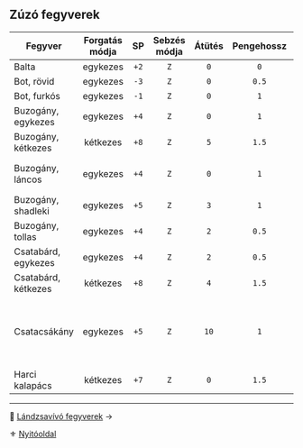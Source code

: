 ## Zúzó fegyverek

<!-- tag: md_table_start -->

| Fegyver             | Forgatás módja |  SP  | Sebzés módja | Átütés | Pengehossz | KÉ  |  TÉ  |  VÉ  | Sebesség | Speciális                                                                        |
| ------------------- | :------------: | :--: | :----------: | :----: | :--------: | :-: | :--: | :--: | :------: | -------------------------------------------------------------------------------- |
| Balta               |    egykezes    | `+2` |     `Z`      |  `0`   |    `0`     | `1` | `6`  | `1`  |   `6`    |                                                                                  |
| Bot, rövid          |    egykezes    | `-3` |     `Z`      |  `0`   |   `0.5`    | `6` | `9`  | `6`  |   `5`    |                                                                                  |
| Bot, furkós         |    egykezes    | `-1` |     `Z`      |  `0`   |    `1`     | `4` | `10` | `8`  |   `6`    |                                                                                  |
| Buzogány, egykezes  |    egykezes    | `+4` |     `Z`      |  `0`   |    `1`     | `4` | `12` | `8`  |   `6`    |                                                                                  |
| Buzogány, kétkezes  |    kétkezes    | `+8` |     `Z`      |  `5`   |   `1.5`    | `1` | `20` | `8`  |   `8`    | **Erő** követelmény:`+2`                                                         |
| Buzogány, láncos    |    egykezes    | `+4` |     `Z`      |  `0`   |    `1`     | `3` | `15` | `6`  |   `6`    | Ellene a Pajzs VÉ fele számít csak!                                              |
| Buzogány, shadleki  |    egykezes    | `+5` |     `Z`      |  `3`   |    `1`     | `5` | `14` | `9`  |   `6`    |                                                                                  |
| Buzogány, tollas    |    egykezes    | `+4` |     `Z`      |  `2`   |   `0.5`    | `4` | `9`  | `4`  |   `5`    |                                                                                  |
| Csatabárd, egykezes |    egykezes    | `+4` |     `Z`      |  `2`   |   `0.5`    | `4` | `8`  | `8`  |   `6`    |                                                                                  |
| Csatabárd, kétkezes |    kétkezes    | `+8` |     `Z`      |  `4`   |   `1.5`    | `4` | `18` | `10` |   `8`    |                                                                                  |
| Csatacsákány        |    egykezes    | `+5` |     `Z`      |  `10`  |    `1`     | `5` | `14` | `5`  |   `7`    | Nagyon vérzik<br />`50%` az esély, hogy beragad és nem lehet kihúzni harc közben |
| Harci kalapács      |    kétkezes    | `+7` |     `Z`      |  `0`   |   `1.5`    | `1` | `20` | `8`  |   `8`    | **Erő** követelmény:`+2`                                                         |

<!-- tag: md_table_end -->

---

🔗 [Lándzsavívó fegyverek](068_05_landzsavivo_fegyverek.md) →

⚜️ [Nyitóoldal](start.md#6-harcrendszer-%EF%B8%8F)

